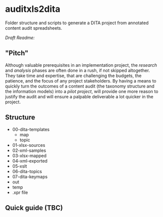 # auditxls2dita
Folder structure and scripts to generate a DITA project from annotated content audit spreadsheets.

*Draft Readme:*
## "Pitch"
Although valuable prerequisites in an implementation project, the *research* and *analysis* phases are often done in a rush, if not skipped altogether. They take time and expertise, that are challenging the budgets, the patience, and the focus of any project stakeholders. 
By having a means to quickly turn the outcomes of a content audit (the taxonomy structure and the information models) into a *pilot project*, will provide one more reason to justify the audit and will ensure a palpable deliverable a lot quicker in the project.

## Structure
- 00-dita-templates
    - map
    - topic
- 01-xlsx-sources
- 02-xml-samples
- 03-xlsx-mapped
- 04-xml-exported
- 05-xslt
- 06-dita-topics
- 07-dita-keymaps
- out
- temp
- .xpr file

## Quick guide (TBC)
